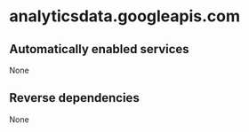 # analyticsdata.googleapis.com

## Automatically enabled services

None

## Reverse dependencies

None
